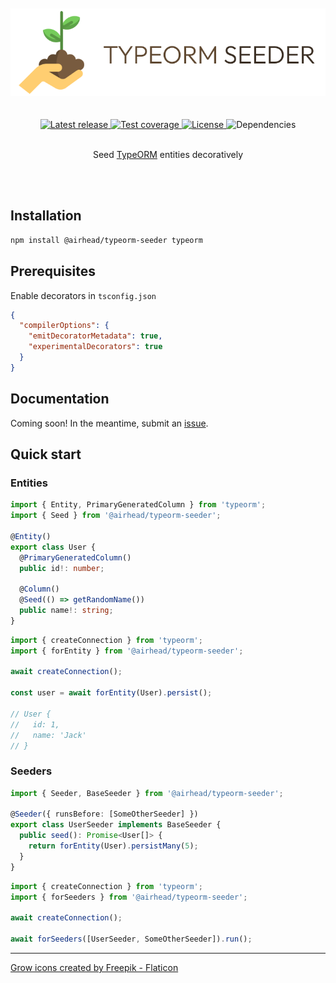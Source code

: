 <br />
<br />

<div align='center'>
    <img src='https://github.com/joakimbugge/typeorm-seeder/raw/main/assets/logo.png' alt='Logo' />
    <br /><br /><br />
    <a href='https://www.npmjs.com/package/@airhead/typeorm-seeder'>
        <img src='https://img.shields.io/github/v/release/joakimbugge/typeorm-seeder?include_prereleases' alt='Latest release' />
    </a>
    <a href='https://coveralls.io/github/joakimbugge/typeorm-seeder?branch=main'>
        <img alt="Test coverage" src="https://img.shields.io/coveralls/github/joakimbugge/typeorm-seeder">
    </a>
    <a href='https://github.com/joakimbugge/typeorm-seeder/blob/main/LICENSE'>
        <img src='https://img.shields.io/github/license/joakimbugge/typeorm-seeder' alt='License' />
    </a>
    <img src="https://img.shields.io/librariesio/release/npm/@airhead/typeorm-seeder" alt='Dependencies'>
</div>

<br />

<p align='center'>Seed <a href='https://github.com/typeorm/typeorm'>TypeORM</a> entities decoratively</p>

<br />
<br />

## Installation

```bash
npm install @airhead/typeorm-seeder typeorm
```

## Prerequisites

Enable decorators in `tsconfig.json`

```json
{
  "compilerOptions": {
    "emitDecoratorMetadata": true,
    "experimentalDecorators": true
  }
}
```

## Documentation

Coming soon! In the meantime, submit an [issue](https://github.com/joakimbugge/typeorm-seeder/issues).

## Quick start

### Entities

```ts
import { Entity, PrimaryGeneratedColumn } from 'typeorm';
import { Seed } from '@airhead/typeorm-seeder';

@Entity()
export class User {
  @PrimaryGeneratedColumn()
  public id!: number;

  @Column()
  @Seed(() => getRandomName())
  public name!: string;
}
```

```ts
import { createConnection } from 'typeorm';
import { forEntity } from '@airhead/typeorm-seeder';

await createConnection();

const user = await forEntity(User).persist();

// User {
//   id: 1,
//   name: 'Jack'
// }
```


### Seeders

```ts
import { Seeder, BaseSeeder } from '@airhead/typeorm-seeder';

@Seeder({ runsBefore: [SomeOtherSeeder] })
export class UserSeeder implements BaseSeeder {
  public seed(): Promise<User[]> {
    return forEntity(User).persistMany(5);
  }
}
```

```ts
import { createConnection } from 'typeorm';
import { forSeeders } from '@airhead/typeorm-seeder';

await createConnection();

await forSeeders([UserSeeder, SomeOtherSeeder]).run();
```

---

<a href="https://www.flaticon.com/free-icons/grow" title="grow icons">Grow icons created by Freepik - Flaticon</a>
